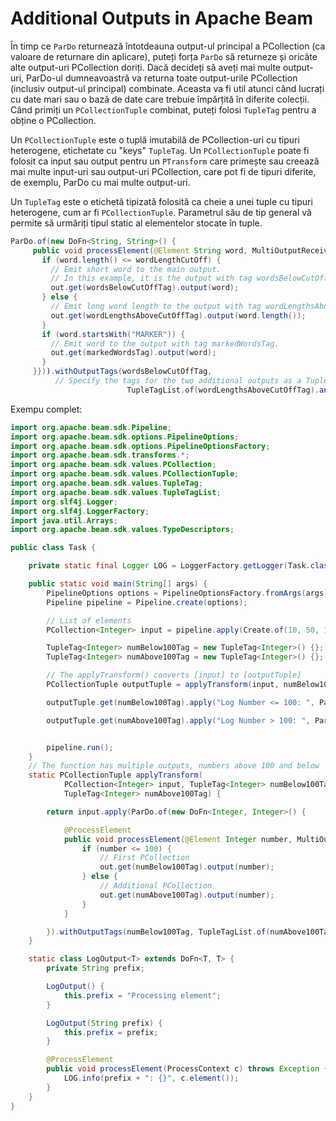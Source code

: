 # Additional Outputs in Apache Beam


În timp ce `ParDo` returnează întotdeauna output-ul principal a PCollection (ca valoare de returnare din aplicare), puteți forța `ParDo` să returneze și oricâte alte output-uri PCollection doriți. Dacă decideți să aveți mai multe output-uri, ParDo-ul dumneavoastră va returna toate output-urile PCollection (inclusiv output-ul principal) combinate. Aceasta va fi util atunci când lucrați cu date mari sau o bază de date care trebuie împărțită în diferite colecții. Când primiți un `PCollectionTuple` combinat, puteți folosi `TupleTag` pentru a obține o PCollection.

Un `PCollectionTuple` este o tuplă imutabilă de PCollection-uri cu tipuri heterogene, etichetate cu "keys" `TupleTag`. Un `PCollectionTuple` poate fi folosit ca input sau output pentru un `PTransform` care primește sau creează mai multe input-uri sau output-uri PCollection, care pot fi de tipuri diferite, de exemplu, ParDo cu mai multe output-uri.

Un `TupleTag` este o etichetă tipizată folosită ca cheie a unei tuple cu tipuri heterogene, cum ar fi `PCollectionTuple`. Parametrul său de tip general vă permite să urmăriți tipul static al elementelor stocate în tuple.

```java
ParDo.of(new DoFn<String, String>() {
     public void processElement(@Element String word, MultiOutputReceiver out) {
       if (word.length() <= wordLengthCutOff) {
         // Emit short word to the main output.
         // In this example, it is the output with tag wordsBelowCutOffTag.
         out.get(wordsBelowCutOffTag).output(word);
       } else {
         // Emit long word length to the output with tag wordLengthsAboveCutOffTag.
         out.get(wordLengthsAboveCutOffTag).output(word.length());
       }
       if (word.startsWith("MARKER")) {
         // Emit word to the output with tag markedWordsTag.
         out.get(markedWordsTag).output(word);
       }
     }})).withOutputTags(wordsBelowCutOffTag,
          // Specify the tags for the two additional outputs as a TupleTagList.
                          TupleTagList.of(wordLengthsAboveCutOffTag).and(markedWordsTag)));
```

Exempu complet:

```java
import org.apache.beam.sdk.Pipeline;
import org.apache.beam.sdk.options.PipelineOptions;
import org.apache.beam.sdk.options.PipelineOptionsFactory;
import org.apache.beam.sdk.transforms.*;
import org.apache.beam.sdk.values.PCollection;
import org.apache.beam.sdk.values.PCollectionTuple;
import org.apache.beam.sdk.values.TupleTag;
import org.apache.beam.sdk.values.TupleTagList;
import org.slf4j.Logger;
import org.slf4j.LoggerFactory;
import java.util.Arrays;
import org.apache.beam.sdk.values.TypeDescriptors;

public class Task {

    private static final Logger LOG = LoggerFactory.getLogger(Task.class);

    public static void main(String[] args) {
        PipelineOptions options = PipelineOptionsFactory.fromArgs(args).create();
        Pipeline pipeline = Pipeline.create(options);

        // List of elements
        PCollection<Integer> input = pipeline.apply(Create.of(10, 50, 120, 20, 200, 0));

        TupleTag<Integer> numBelow100Tag = new TupleTag<Integer>() {};
        TupleTag<Integer> numAbove100Tag = new TupleTag<Integer>() {};

        // The applyTransform() converts [input] to [outputTuple]
        PCollectionTuple outputTuple = applyTransform(input, numBelow100Tag, numAbove100Tag);

        outputTuple.get(numBelow100Tag).apply("Log Number <= 100: ", ParDo.of(new LogOutput<Integer>("Number <= 100: ")));

        outputTuple.get(numAbove100Tag).apply("Log Number > 100: ", ParDo.of(new LogOutput<Integer>("Number > 100: ")));


        pipeline.run();  
    }
    // The function has multiple outputs, numbers above 100 and below
    static PCollectionTuple applyTransform(
            PCollection<Integer> input, TupleTag<Integer> numBelow100Tag,
            TupleTag<Integer> numAbove100Tag) {

        return input.apply(ParDo.of(new DoFn<Integer, Integer>() {

            @ProcessElement
            public void processElement(@Element Integer number, MultiOutputReceiver out) {
                if (number <= 100) {
                    // First PCollection
                    out.get(numBelow100Tag).output(number);
                } else {
                    // Additional PCollection
                    out.get(numAbove100Tag).output(number);
                }
            }

        }).withOutputTags(numBelow100Tag, TupleTagList.of(numAbove100Tag)));
    }

    static class LogOutput<T> extends DoFn<T, T> {
        private String prefix;

        LogOutput() {
            this.prefix = "Processing element";
        }

        LogOutput(String prefix) {
            this.prefix = prefix;
        }

        @ProcessElement
        public void processElement(ProcessContext c) throws Exception {
            LOG.info(prefix + ": {}", c.element());
        }
    }
}
```